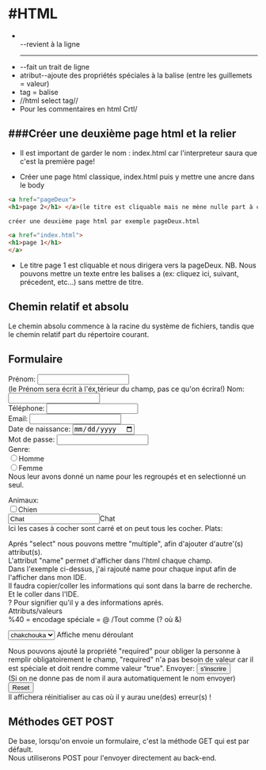 #HTML
=====

- <br>--revient à la ligne
- <hr>--fait un trait de ligne
- atribut--ajoute des propriétés spéciales à la balise (entre les guillemets = valeur) 
- tag = balise
- //html select tag//
- Pour les commentaires en html Crtl/

###Créer une deuxième page html et la relier 
-----------------------------------------

- Il est important de garder le nom : index.html car l'interpreteur saura que c'est la première page!

- Créer une page html classique, index.html
puis y mettre une ancre dans le body

```html
<a href="pageDeux">
<h1>page 2</h1> </a>(le titre est cliquable mais ne mène nulle part à ce stade!)

créer une deuxième page html par exemple pageDeux.html

<a href="index.html">
<h1>page 1</h1>
</a>
```

- Le titre page 1 est cliquable et nous dirigera vers la pageDeux.
NB. Nous pouvons mettre un texte entre les balises a (ex: cliquez ici, suivant, précedent, etc...)
sans mettre de titre.

Chemin relatif et absolu
------------------------

 Le chemin absolu commence à la racine du système de fichiers, tandis que le chemin relatif part du répertoire courant.
 
Formulaire
----------

<form>
Prénom: <input type="text" name="Prénom"><br> (le Prénom sera écrit à l'éx,térieur du champ, pas ce qu'on écrira!)
Nom: <input type="text" name="Nom"><br>
Téléphone: <input type="number" name="Téléphone"><br>
Email: <input type="email" name="Email"><br>
Date de naissance: <input type="date" name="Date de naissance"><br> 
Mot de passe: <input type="password" minlingth="8" required name="Mot de passe"><br>
Genre:<br> 
<input type="radio" name="genre" value="Homme">Homme<br>
<input type="radio" name="genre" value="Femme">Femme<br>
Nous leur avons donné un name pour les regroupés et en selectionné un seul.

Animaux:<br>
<input type="checkbox" name="animal" value="Chien">Chien<br>
<input type="heckbox" name="animal" value="Chat">Chat<br>
Ici les cases à cocher sont carré et on peut tous les cocher.
Plats:<br>

Aprés "select" nous pouvons mettre "multiple", afin d'ajouter d'autre'(s) attribut(s).<br>
L'attribut "name" permet d'afficher dans l'html chaque champ.<br>
Dans l'exemple ci-dessus, j'ai rajouté name pour chaque input afin de l'afficher dans mon IDE.<br>
Il faudra copier/coller les informations qui sont dans la barre de recherche. Et le coller dans l'IDE.<br>
? Pour signifier qu'il y a des informations aprés.<br>
Attributs/valeurs<br> 
%40 = encodage spéciale = @ /Tout comme (? où &)


<select name="plats">
<option value="chakchouka">chakchouka</option>
<option value="pizza">pizza</option>
<option value="couscous">couscous</option>
</select>
Affiche menu déroulant
</form>

Nous pouvons ajouté la propriété "required" pour obliger la personne à remplir obligatoirement le champ,
"required" n'a pas besoin de valeur car il est spéciale et doit rendre comme valeur "true".
Envoyer: <input type="submit" value="s'inscrire"><br> (Si on ne donne pas de nom il aura automatiquement le nom envoyer)
<input type="reset"><br> Il affichera réinitialiser au cas où il y aurau une(des) erreur(s) !


Méthodes GET POST
-----------------

De base, lorsqu'on envoie un formulaire, c'est la méthode GET qui est par défault.<br>
Nous utiliserons POST pour l'envoyer directement au back-end. 



